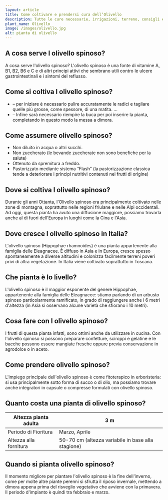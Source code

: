 ```yaml
---
layout: article
title: Come coltivare e prendersi cura dell’Olivello
description: Tutte le cure necessarie, irrigazioni, terreno, consigli e molto altro sulla coltivazione dell’ Olivello
plant_name: Olivello
image: /images/olivello.jpg
alt: pianta di olivello
---
```


## A cosa serve l olivello spinoso?

A cosa serve l'olivello spinoso? L'olivello spinoso è una fonte di vitamine A, B1, B2, B6 e C e di altri principi attivi che sembrano utili contro le ulcere gastrointestinali e i sintomi del reflusso.

## Come si coltiva l olivello spinoso?

- – per iniziare è necessario pulire accuratamente le radici e tagliare quelle più grosse, come spessore, di una matita. ...
- – Infine sarà necessario riempire la buca per poi inserire la pianta, completando in questo modo la messa a dimora.

## Come assumere olivello spinoso?

- Non diluito in acqua o altri succhi.
- Non zuccherato (le bevande zuccherate non sono benefiche per la salute)
- Ottenuto da spremitura a freddo.
- Pastorizzato mediante sistema “Flash” (la pastorizzazione classica tende a deteriorare i principi nutritivi contenuti nei frutti di origine)

## Dove si coltiva l olivello spinoso?

Durante gli anni Ottanta, l'Olivello spinoso era principalmente coltivato nelle zone di montagna, soprattutto nelle regioni friulane e nelle Alpi occidentali. Ad oggi, questa pianta ha avuto una diffusione maggiore, possiamo trovarla anche al di fuori dell'Europa in luoghi come la Cina e l'Asia.

## Dove cresce l olivello spinoso in Italia?

L'olivello spinoso (Hippophae rhamnoides) è una pianta appartenente alla famiglia delle Eleagnacee. È diffuso in Asia e in Europa, cresce spesso spontaneamente a diverse altitudini e colonizza facilmente terreni poveri privi di altra vegetazione. In Italia viene coltivato soprattutto in Toscana.

## Che pianta è lo livello?

L'olivello spinoso è il maggior esponente del genere Hippophae, appartenente alla famiglia delle Eleagnacee: stiamo parlando di un arbusto spinoso particolarmente ramificato, in grado di raggiungere anche i 6 metri d'altezza (in Asia si osservano alcune varietà che sfiorano i 10 metri).

## Cosa fare con l olivello spinoso?

I frutti di questa pianta infatti, sono ottimi anche da utilizzare in cucina. Con l'olivello spinoso si possono preparare confetture, sciroppi e gelatine e le bacche possono essere mangiate fresche oppure previa conservazione in agrodolce o in aceto.

## Come prendere olivello spinoso?

L'impiego principale dell'olivello spinoso è come fitoterapico in erboristeria: si usa principalmente sotto forma di succo o di olio, ma possiamo trovare anche integratori in capsule o compresse formulati con olivello spinoso.

## Quanto costa una pianta di olivello spinoso?

| Altezza pianta adulta|                                               3 m|
|----------------------|--------------------------------------------------|
|  Periodo di Fioritura|                                     Marzo, Aprile|
|Altezza alla fornitura|50-70 cm (altezza variabile in base alla stagione)|

## Quando si pianta olivello spinoso?

Il momento migliore per piantare l'olivello spinoso è la fine dell'inverno, come per molte altre piante perenni si sfrutta il riposo invernale, mettendo a dimora appena prima del risveglio vegetativo che avviene con la primavera. Il periodo d'impianto è quindi tra febbraio e marzo.

